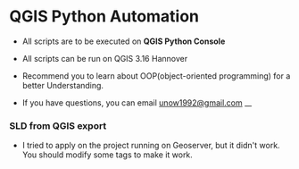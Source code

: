 # QGIS Python Automation

* All scripts are to be executed on **QGIS Python Console**
* All scripts can be run on QGIS 3.16 Hannover

* Recommend you to learn about OOP(object-oriented programming) for a better Understanding.

* If you have questions, you can email unow1992@gmail.com
__
### SLD from QGIS export

* I tried to apply on the project running on Geoserver, but it didn't work. You should modify some tags to make it work.
